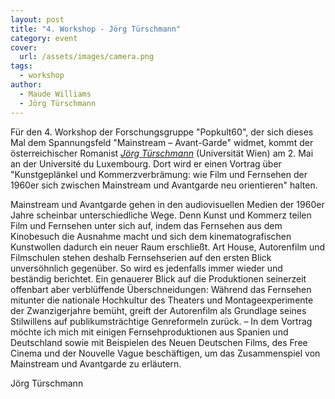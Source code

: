 ```yaml
---
layout: post
title: "4. Workshop - Jörg Türschmann"
category: event
cover:
  url: /assets/images/camera.png
tags:
  - workshop
author:
  - Maude Williams
  - Jörg Türschmann
---
```

Für den 4. Workshop der Forschungsgruppe "Popkult60", der sich dieses Mal dem Spannungsfeld "Mainstream – Avant-Garde" widmet, kommt der österreichischer Romanist [*Jörg Türschmann*](https://homepage.univie.ac.at/joerg.tuerschmann/php/wordpress/) (Universität Wien) am 2. Mai an der Université du Luxembourg. Dort wird er einen Vortrag über "Kunstgeplänkel und Kommerzverbrämung: wie Film und Fernsehen der 1960er sich zwischen Mainstream und Avantgarde neu orientieren" halten.

<!-- more -->

Mainstream und Avantgarde gehen in den audiovisuellen Medien der 1960er Jahre scheinbar unterschiedliche Wege. Denn Kunst und Kommerz teilen Film und Fernsehen unter sich auf, indem das Fernsehen aus dem Kinobesuch die Ausnahme macht und sich dem kinematografischen Kunstwollen dadurch ein neuer Raum erschließt. Art House, Autorenfilm und Filmschulen stehen deshalb Fernsehserien auf den ersten Blick unversöhnlich gegenüber. So wird es jedenfalls immer wieder und beständig berichtet. Ein genauerer Blick auf die Produktionen seinerzeit offenbart aber verblüffende Überschneidungen: Während das Fernsehen mitunter die nationale Hochkultur des Theaters und Montageexperimente der Zwanzigerjahre bemüht, greift der Autorenfilm als Grundlage seines Stilwillens auf publikumsträchtige Genreformeln zurück. – In dem Vortrag möchte ich mich mit einigen Fernsehproduktionen aus Spanien und Deutschland sowie mit Beispielen des Neuen Deutschen Films, des Free Cinema und der Nouvelle Vague beschäftigen, um das Zusammenspiel von Mainstream und Avantgarde zu erläutern.

Jörg Türschmann
